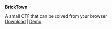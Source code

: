 **BrickTown**   
   
A small CTF that can be solved from your browser   
[Download](file:///C:/Users/abalakrishnan/Documents/Research/Websites/www-sechow/public/bricktown/bricktown.zip) | [Demo](http://windowsten10.com/bricktown/)
